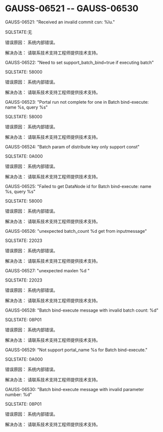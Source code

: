 # GAUSS-06521 -- GAUSS-06530<a name="ZH-CN_TOPIC_0302073282"></a>

GAUSS-06521: "Received an invalid commit csn: %lu."

SQLSTATE:无

错误原因： 系统内部错误。

解决办法： 请联系技术支持工程师提供技术支持。

GAUSS-06522: "Need to set support\_batch\_bind=true if executing batch"

SQLSTATE: 58000

错误原因： 系统内部错误。

解决办法： 请联系技术支持工程师提供技术支持。

GAUSS-06523: "Portal run not complete for one in Batch bind-execute: name %s, query %s"

SQLSTATE: 58000

错误原因： 系统内部错误。

解决办法： 请联系技术支持工程师提供技术支持。

GAUSS-06524: "Batch param of distribute key only support const"

SQLSTATE: 0A000

错误原因： 系统内部错误。

解决办法： 请联系技术支持工程师提供技术支持。

GAUSS-06525: "Failed to get DataNode id for Batch bind-execute: name %s, query %s"

SQLSTATE: 58000

错误原因： 系统内部错误。

解决办法： 请联系技术支持工程师提供技术支持。

GAUSS-06526: "unexpected batch\_count %d get from inputmessage"

SQLSTATE: 22023

错误原因： 系统内部错误。

解决办法： 请联系技术支持工程师提供技术支持。

GAUSS-06527: "unexpected maxlen %d "

SQLSTATE: 22023

错误原因： 系统内部错误。

解决办法： 请联系技术支持工程师提供技术支持。

GAUSS-06528: "Batch bind-execute message with invalid batch count: %d"

SQLSTATE: 08P01

错误原因： 系统内部错误。

解决办法： 请联系技术支持工程师提供技术支持。

GAUSS-06529: "Not support portal\_name %s for Batch bind-execute."

SQLSTATE: 0A000

错误原因： 系统内部错误。

解决办法： 请联系技术支持工程师提供技术支持。

GAUSS-06530: "Batch bind-execute message with invalid parameter number: %d"

SQLSTATE: 08P01

错误原因： 系统内部错误。

解决办法： 请联系技术支持工程师提供技术支持。
